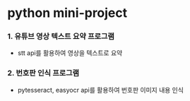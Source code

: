 # python mini-project

### 1. 유튜브 영상 텍스트 요약 프로그램
- stt api를 활용하여 영상을 텍스트로 요약

### 2. 번호판 인식 프로그램
- pytesseract, easyocr api를 활용하여 번호판 이미지 내용 인식
